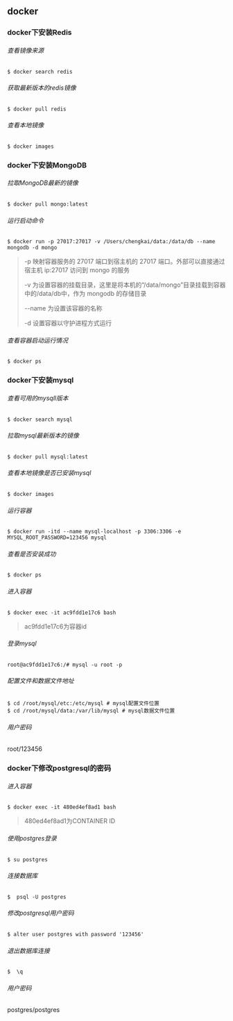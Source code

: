 ## docker

### docker下安装Redis

###### 查看镜像来源

`$ docker search redis `

###### 获取最新版本的redis镜像

`$ docker pull redis`

###### 查看本地镜像

`$ docker images`



### docker下安装MongoDB

###### 拉取MongoDB最新的镜像

`$ docker pull mongo:latest`

###### 运行启动命令

`$ docker run -p 27017:27017 -v /Users/chengkai/data:/data/db --name mongodb -d mongo`

>  -p 映射容器服务的 27017 端口到宿主机的 27017 端口。外部可以直接通过 宿主机 ip:27017 访问到 mongo 的服务
>
> -v 为设置容器的挂载目录，这里是将本机的“/data/mongo”目录挂载到容器中的/data/db中，作为 mongodb 的存储目录
>
> --name 为设置该容器的名称
>
> -d 设置容器以守护进程方式运行

###### 查看容器启动运行情况

`$ docker ps`

### docker下安装mysql

###### 查看可用的mysqll版本

`$ docker search mysql`

###### 拉取mysql最新版本的镜像

`$ docker pull mysql:latest`

###### 查看本地镜像是否已安装mysql

`$ docker images`	

###### 运行容器

`$ docker run -itd --name mysql-localhost -p 3306:3306 -e MYSQL_ROOT_PASSWORD=123456 mysql` 

###### 查看是否安装成功

`$ docker ps`

###### 进入容器

`$ docker exec -it ac9fdd1e17c6 bash`

> ac9fdd1e17c6为容器id

###### 登录mysql

`root@ac9fdd1e17c6:/# mysql -u root -p`

###### 配置文件和数据文件地址

```
$ cd /root/mysql/etc:/etc/mysql # mysql配置文件位置
$ cd /root/mysql/data:/var/lib/mysql # mysql数据文件位置
```

###### 用户密码

root/123456

### docker下修改postgresql的密码

###### 进入容器

`$ docker exec -it 480ed4ef8ad1 bash`

> 480ed4ef8ad1为CONTAINER ID

###### 使用postgres登录

`$ su postgres`

###### 连接数据库

`$  psql -U postgres`

###### 修改postgresql用户密码

`$ alter user postgres with password '123456'`

###### 退出数据库连接

`$  \q`

###### 用户密码

postgres/postgres
